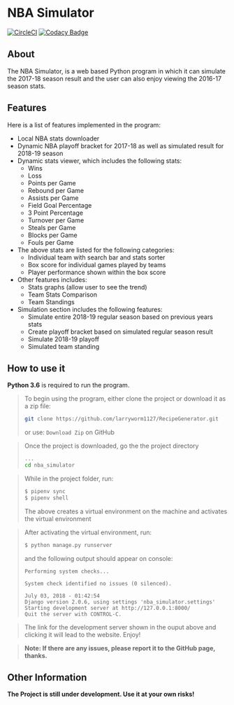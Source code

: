 # NBA Simulator
[![CircleCI](https://circleci.com/gh/larryworm1127/nba_simulator.svg?style=svg)](https://circleci.com/gh/larryworm1127/nba_simulator)
[![Codacy Badge](https://api.codacy.com/project/badge/Grade/37a20c287c1140cdb2b77148447a2cc1)](https://www.codacy.com/app/larryworm1127/nba_simulator?utm_source=github.com&amp;utm_medium=referral&amp;utm_content=larryworm1127/nba_simulator&amp;utm_campaign=Badge_Grade)

## About
The NBA Simulator, is a web based Python program in which it can simulate the 2017-18 season result
and the user can also enjoy viewing the 2016-17 season stats.

## Features
Here is a list of features implemented in the program:
- Local NBA stats downloader
- Dynamic NBA playoff bracket for 2017-18 as well as simulated result for 2018-19 season
- Dynamic stats viewer, which includes the following stats:
    - Wins 
    - Loss
    - Points per Game
    - Rebound per Game
    - Assists per Game
    - Field Goal Percentage
    - 3 Point Percentage
    - Turnover per Game
    - Steals per Game
    - Blocks per Game
    - Fouls per Game
- The above stats are listed for the following categories:
    - Individual team with search bar and stats sorter
    - Box score for individual games played by teams
    - Player performance shown within the box score
- Other features includes:
    - Stats graphs (allow user to see the trend)
    - Team Stats Comparison
    - Team Standings
- Simulation section includes the following features:
    - Simulate entire 2018-19 regular season based on previous years stats
    - Create playoff bracket based on simulated regular season result
    - Simulate 2018-19 playoff
    - Simulated team standing
    
## How to use it
**Python 3.6** is required to run the program.
>To begin using the program, either clone the project or download it as a zip file:
> ```bash
> git clone https://github.com/larryworm1127/RecipeGenerator.git
> ```
> or use: `Download Zip` on GitHub

> Once the project is downloaded, go the the project directory
> ```bash
> ...
> cd nba_simulator   
>```
    
    
> While in the project folder, run:
> ```bash
> $ pipenv sync
> $ pipenv shell
>  ```
> The above creates a virtual environment on the machine and activates the virtual environment 

> After activating the virtual environment, run:
> ```bash
> $ python manage.py runserver
> ```
> and the following output should appear on console:
> ```
> Performing system checks...
>
> System check identified no issues (0 silenced).
> 
> July 03, 2018 - 01:42:54
> Django version 2.0.6, using settings 'nba_simulator.settings'
> Starting development server at http://127.0.0.1:8000/
> Quit the server with CONTROL-C.
> ```

> The link for the development server shown in the ouput above and clicking it will lead to the website.
> Enjoy!

> **Note: If there are any issues, please report it to the GitHub page, thanks.**
    
## Other Information
**The Project is still under development. Use it at your own risks!**
